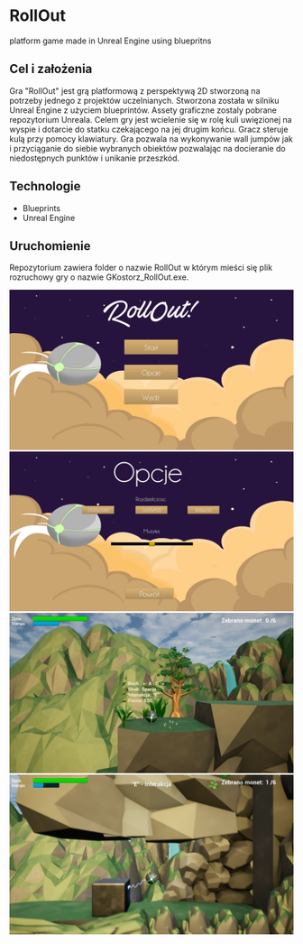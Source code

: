 # RollOut
platform game made in Unreal Engine using bluepritns

## Cel i założenia
Gra "RollOut" jest grą platformową z perspektywą 2D stworzoną na potrzeby jednego z projektów uczelnianych. Stworzona została w silniku Unreal Engine z użyciem blueprintów. Assety graficzne zostaly pobrane repozytorium Unreala.
Celem gry jest wcielenie się w rolę kuli uwięzionej na wyspie i dotarcie do statku czekającego na jej drugim końcu. Gracz steruje kulą przy pomocy klawiatury. Gra pozwala na wykonywanie wall jumpów jak i przyciąganie do siebie wybranych obiektów pozwalając na docieranie do niedostępnych punktów i unikanie przeszkód.

## Technologie
* Blueprints
* Unreal Engine

## Uruchomienie
Repozytorium zawiera folder o nazwie RollOut w którym mieści się plik rozruchowy gry o nazwie GKostorz_RollOut.exe.


![screen1](/Screens/menu1.JPG)
![screen2](/Screens/menu2.JPG)
![screen3](/Screens/gra_poczatek.JPG)
![screen4](/Screens/gra_przyciaganie.JPG)
